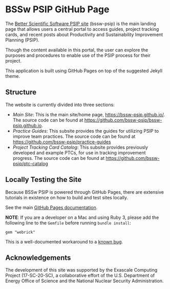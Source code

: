 # BSSw PSIP GitHub Page

The [Better Scientific Software PSIP site](https://bssw-psip.github.io/) (bssw-psip)
is the main landing page that allows users a central portal to access guides,
project tracking cards, and recent posts about Productivity and
Sustainability Improvement Planning (PSIP).

Though the content available in this portal, the user can explore the purposes
and procedures to enable use of the PSIP process for their project.

This application is built using GitHub Pages on top of the suggested Jekyll
theme.

## Structure

The website is currently divided into three sections:

- _Main Site_: This is the main site/home page, <https://bssw-psip.github.io/>. The source code can be found at <https://github.com/bssw-psip/bssw-psip.github.io>.
- _Practice Guides_: This subsite provides the guides for utilizing PSIP to improve team practices. The source code can be found at https://github.com/bssw-psip/practice-guides
- _Project Tracking Card Catalog_: This subsite provides previously developed and example PTCs, for use in tracking improvement progress. The source code can be found at https://github.com/bssw-psip/ptc-catalog

## Locally Testing the Site

Because BSSw PSIP is powered through GitHub Pages, there are extensive tutorials
in existence on how to build and test sites locally.

See the main [GitHub Pages documentation](https://docs.github.com/en/pages/setting-up-a-github-pages-site-with-jekyll/testing-your-github-pages-site-locally-with-jekyll).

**NOTE**: If you are a developer on a Mac and using Ruby 3, please add the
following line to the `Gemfile` before running `bundle install`:
```
gem "webrick"
```
This is a well-documented workaround to a [known bug](https://github.com/jekyll/jekyll/issues/8523).

## Acknowledgements

The development of this site was supported by the Exascale Computing Project
(17-SC-20-SC), a collaborative effort of the U.S. Department of Energy
Office of Science and the National Nuclear Security Administration.
